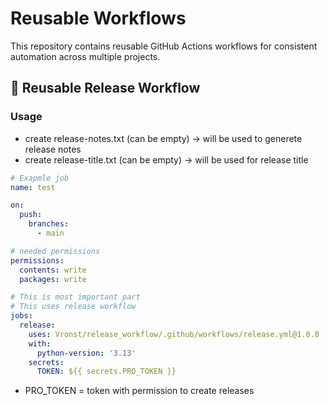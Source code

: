 # Reusable Workflows

This repository contains reusable GitHub Actions workflows for consistent automation across multiple projects.

## 🔁 Reusable Release Workflow

### Usage

- create release-notes.txt (can be empty) -> will be used to generete release notes
- create release-title.txt (can be empty) -> will be used for release title

```yaml
# Exapmle job
name: test

on:
  push:
    branches:
      - main

# needed permissions
permissions:
  contents: write
  packages: write

# This is most important part
# This uses release workflow
jobs:
  release:
    uses: Vronst/release_workflow/.github/workflows/release.yml@1.0.0
    with:
      python-version: '3.13'
    secrets:
      TOKEN: ${{ secrets.PRO_TOKEN }}
```

- PRO_TOKEN = token with permission to create releases
